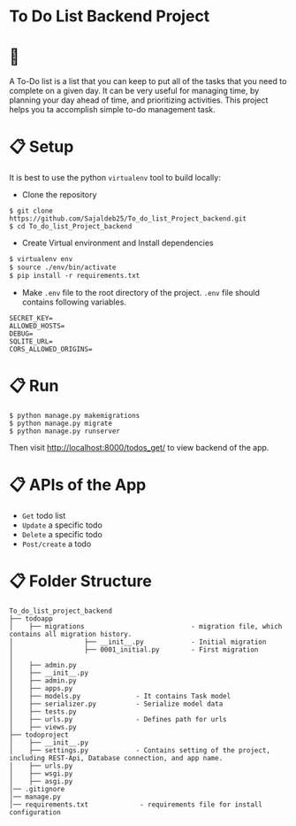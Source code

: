 # To Do List Backend Project
# 📖 
A To-Do list is a list that you can keep to put all of the tasks that you need to complete on a given day. It can be very useful for managing time, by planning your day ahead of time, and prioritizing activities. This project helps you ta accomplish simple to-do management task. 

# 📋 Setup

It is best to use the python `virtualenv` tool to build locally:
- Clone the repository

```shell script
$ git clone https://github.com/Sajaldeb25/To_do_list_Project_backend.git
$ cd To_do_list_Project_backend
```
- Create Virtual environment and Install dependencies

```diff
$ virtualenv env
$ source ./env/bin/activate
$ pip install -r requirements.txt
```

- Make `.env` file to the root directory of the project. `.env` file should contains following variables.
```
SECRET_KEY=
ALLOWED_HOSTS=
DEBUG=
SQLITE_URL=
CORS_ALLOWED_ORIGINS=
```

# 📋 Run
```shell script
$ python manage.py makemigrations
$ python manage.py migrate
$ python manage.py runserver
```
Then visit [http://localhost:8000/todos_get/](http://localhost:8000) to view backend of the app.

# 📋 APIs of the App

- `Get` todo list
- `Update` a specific todo 
- `Delete` a specific todo
- `Post/create` a todo 



# 📋 Folder Structure 
```
To_do_list_project_backend
├── todoapp
│    ├── migrations                           - migration file, which contains all migration history. 
│                  ├── __init__.py            - Initial migration
│                  ├── 0001_initial.py        - First migration 
│    
│    ├── admin.py     
│    ├── __init__.py  
│    ├── admin.py
│    ├── apps.py
│    ├── models.py              - It contains Task model 
│    ├── serializer.py          - Serialize model data 
│    ├── tests.py
│    ├── urls.py                - Defines path for urls
│    ├── views.py
├── todoproject
│    ├── __init__.py
│    ├── settings.py            - Contains setting of the project, including REST-Api, Database connection, and app name. 
│    ├── urls.py
│    ├── wsgi.py
│    ├── asgi.py
│── .gitignore
│── manage.py                    
│── requirements.txt             - requirements file for install configuration  

```


